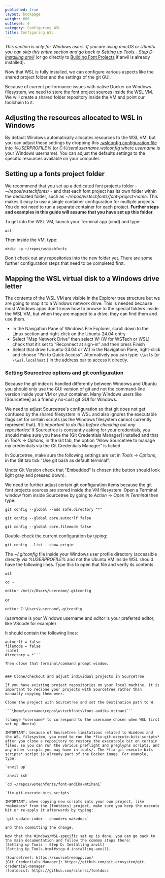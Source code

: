 ```yaml
---
published: true
layout: bookpage
weight: 600
outlevel: 6
category: Configuring WSL 
title: Configuring WSL 
---
```


*This section is only for Windows users. If you are using macOS or Ubuntu you can skip this entire section and go back to [Setting up Tools - Step D: Installing anvil](Setting_Up_Tools.html#step-d-installing-anvil)* (or go directly to [Building Font Projects](Building_Font_Projects.html) if anvil is already installed). 

Now that WSL is fully installed, we can configure various aspects like the shared project folder and the settings of the git GUI.  

Because of current performance issues with native Docker on Windows filesystem, we need to store the font project sources inside the WSL VM. We will create a shared folder repository inside the VM and point our toolchain to it. 


## Adjusting the resources allocated to WSL in Windows

By default Windows automatically allocates resources to the WSL VM, but you can adjust these settings by dropping this [.wslconfig configuration file](https://github.com/silnrsi/anvil/blob/main/.wslconfig) into *%USERPROFILE%* (or *C:\Users\username\.wslconfig* where *username* is your Windows username).
You can adjust the defaults settings to the specific resources available on your computer. 

## Setting up a fonts project folder

We recommend that you set up a dedicated font projects folder - *~/repos/wstechfonts/* - and that each font project has its own folder within the dedicated folder, such as *~/repos/wstechfonts/font-project-name*. This makes it easy to use a single container configuration for multiple projects. You do not need to run a separate container for each project. __Further steps and examples in this guide will assume that you have set up this folder.__

To get into the WSL VM, launch your Terminal app (cmd) and type:

`wsl` 

Then inside the VM, type:

`mkdir -p ~/repos/wstechfonts`

Don't check out any repositories into the new folder yet. There are some further configuration steps that need to be completed first.

## Mapping the WSL virtual disk to a Windows drive letter

The contents of the WSL VM are visible in the Explorer tree structure but we are going to map it to a Windows network drive. This is needed because most Windows apps don't know how to browse to the special folders inside the WSL VM, but when they are mapped to a drive, they can find them and use them.

- In the Navigation Pane of Windows File Explorer, scroll down to the Linux section and right-click on the Ubuntu-24.04 entry
- Select "Map Network Drive" then select W:  (W for WSTech or WSL) check that it’s set to “Reconnect at sign-in” and then press Finish
- Select that drive (Ubuntu-24.04 or W:) in the Navigation Pane, right-click and choose "Pin to Quick Access". Alternatively you can type: `\\wsl$`  (or `\\wsl.localhost` ) in the address bar to access it directly.


### Setting Sourcetree options and git configuration

Because the git index is handled differently between Windows and Ubuntu you should only use the GUI version of git and not the command-line version inside your VM or your container. Many Windows users like [Sourcetree] as a friendly no-cost git GUI for Windows. 

We need to adjust Sourcetree's configuration so that git does not get confused by the shared filesystem in WSL and also ignores the executable flags set for certain scripts (as the Windows filesystem cannot currently represent that). *It’s important to do this before checking out any repositories!* If Sourcetree is constantly asking for your credentials, you should make sure you have the [Git Credentials Manager] installed and that in *Tools -> Options*, in the Git tab, the option "Allow Sourcetree to manage my credentials via the Git Credentials Manager" is ticked. 

In Sourcetree, make sure the following settings are set in *Tools -> Options*, in the Git tab
tick "Use git bash as default terminal".

Under Git Version check that "Embedded" is chosen (the button should look light gray and pressed down).

We need to further adjust certain git configuration items because the git font projects sources are stored inside the VM filesystem. Open a Terminal window from inside Sourcetree by going to *Action -> Open in Terminal* then type:

`git config --global --add safe.directory "*"`

`git config --global core.autocrlf false`

`git config --global core.filemode false`

Double-check the current configuration by typing:

`git config --list --show-origin`

The *~/.gitconfig* file inside your Windows user profile directory (accessible directly via *%USERPROFILE%* and not the Ubuntu VM inside WSL should have the following lines. Type this to open that file and verify its contents:

`wsl`

`cd ~`

`editor /mnt/c/Users/username/.gitconfig`

or

`editor C:\Users\username\.gitconfig`

(*username* is your Windows username and *editor* is your preferred editor, like VScode for example)

It should contain the following lines:

```[core]
autocrlf = false
filemode = false 
[safe]
directory = *```

Then close that terminal/command prompt window.


### Clone/checkout and adjust individual projects in Sourcetree

If you have existing project repositories on your local machine, it is important to reclone your projects with Sourcetree rather than manually copying them over. 

Clone the project with Sourcetree and set the Destination path to W:

```\home\username\repos\wstechfonts\font-andika-mtihani```

(change *username* to correspond to the username chosen when WSL first set up Ubuntu)

IMPORTANT: because of Sourcetree limitations related to Windows and the WSL filesystem, you need to run the *fix-git-execute-bits-scripts* after you clone a repository to restore the executable bit on certain files, so you can run the various preflight and preglyphs scripts, and any other scripts you may have in tools/. The *fix-git-execute-bits-scripts* script is already part of the Docker image. For example, type: 

`anvil up`

`anvil ssh`

`cd ~/repos/wstechfonts/font-andika-mtihani`

`fix-git-execute-bits-scripts`

IMPORTANT: when copying new scripts into your own project, like *makedocs* from the [fontdocs] project, make sure you keep the execute bit or re-apply it afterwards by typing:

`git update-index --chmod=+x makedocs`

and then committing the change.

Now that the Windows/WSL-specific set up is done, you can go back to the main documentation and follow the common steps there:
[Setting up Tools - Step D: Installing anvil](Setting_Up_Tools.html#step-d-installing-anvil).

[Sourcetree]: https://sourcetreeapp.com/
[Git Credentials Manager]: https://github.com/git-ecosystem/git-credential-manager
[fontdocs]: https://github.com/silnrsi/fontdocs
